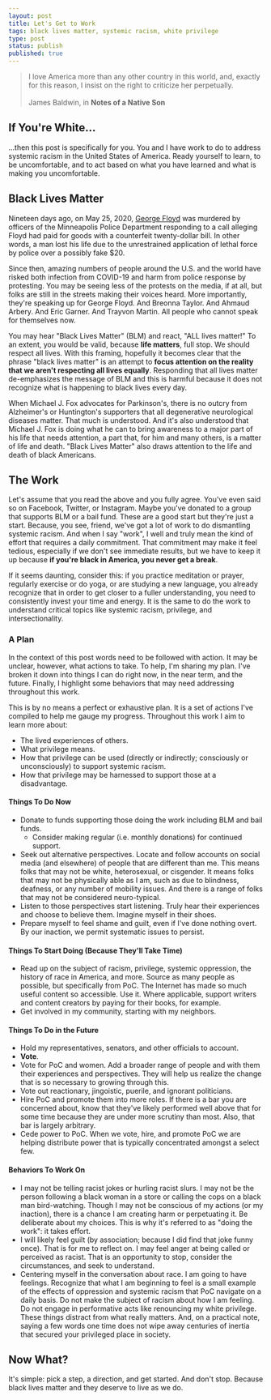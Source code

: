 ```yaml
---
layout: post
title: Let's Get to Work
tags: black lives matter, systemic racism, white privilege
type: post
status: publish
published: true
---
```


<blockquote class="quote">
I love America more than any other country in this world, and, exactly for this
reason, I insist on the right to criticize her perpetually.<br>
<br>
James Baldwin, in <b>Notes of a Native Son</b>
</blockquote>

## If You're White...

...then this post is specifically for you. You and I have work to do to address
systemic racism in the United States of America. Ready yourself to learn, to be
uncomfortable, and to act based on what you have learned and what is making you
uncomfortable.

## Black Lives Matter

Nineteen days ago, on May 25, 2020,
[George Floyd](https://en.wikipedia.org/wiki/George_Floyd) was murdered by
officers of the Minneapolis Police Department responding to a call alleging
Floyd had paid for goods with a counterfeit twenty-dollar bill. In other words,
a man lost his life due to the unrestrained application of lethal force by
police over a possibly fake $20.

Since then, amazing numbers of people around the U.S. and the world have risked
both infection from COVID-19 and harm from police response by protesting. You
may be seeing less of the protests on the media, if at all, but folks are still
in the streets making their voices heard. More importantly, they're speaking up
for George Floyd. And Breonna Taylor. And Ahmaud Arbery. And Eric Garner. And
Trayvon Martin. All people who cannot speak for themselves now.

You may hear "Black Lives Matter" (BLM) and react, "ALL lives matter!" To an
extent, you would be valid, because **life matters**, full stop. We should
respect all lives. With this framing, hopefully it becomes clear that the phrase
"black lives matter" is an attempt to **focus attention on the reality that we
aren't respecting all lives equally**. Responding that all lives matter
de-emphasizes the message of BLM and this is harmful because it does not
recognize what is happening to black lives every day.

When Michael J. Fox advocates for Parkinson's, there is no outcry from
Alzheimer's or Huntington's supporters that all degenerative neurological
diseases matter. That much is understood. And it's also understood that Michael
J. Fox is doing what he can to bring awareness to a major part of his life that
needs attention, a part that, for him and many others, is a matter of life and
death. "Black Lives Matter" also draws attention to the life and death of black
Americans.

## The Work

Let's assume that you read the above and you fully agree. You've even said so
on Facebook, Twitter, or Instagram. Maybe you've donated to a group that
supports BLM or a bail fund. These are a good start but they're just a start.
Because, you see, friend, we've got a lot of work to do dismantling systemic
racism. And when I say "work", I well and truly mean the kind of effort that
requires a daily commitment. That commitment may make it feel tedious,
especially if we don't see immediate results, but we have to keep it up because
**if you're black in America, you never get a break**.

If it seems daunting, consider this: if you practice meditation or prayer,
regularly exercise or do yoga, or are studying a new language, you already
recognize that in order to get closer to a fuller understanding, you need to
consistently invest your time and energy. It is the same to do the work to
understand critical topics like systemic racism, privilege, and
intersectionality.

### A Plan

In the context of this post words need to be followed with action. It may be
unclear, however, what actions to take. To help, I'm sharing my plan. I've
broken it down into things I can do right now, in the near term, and the future.
Finally, I highlight some behaviors that may need addressing throughout this
work.

This is by no means a perfect or exhaustive plan. It is a set of actions I've
compiled to help me gauge my progress. Throughout this work I aim to learn more
about:

* The lived experiences of others.
* What privilege means.
* How that privilege can be used (directly or indirectly; consciously or
  unconsciously) to support systemic racism.
* How that privilege may be harnessed to support those at a disadvantage.

#### Things To Do Now

* Donate to funds supporting those doing the work including BLM and bail funds.
  * Consider making regular (i.e. monthly donations) for continued support.
* Seek out alternative perspectives. Locate and follow accounts on social
  media (and elsewhere) of people that are different than me. This means folks that
  may not be white, heterosexual, or cisgender. It means folks that may not be
  physically able as I am, such as due to blindness, deafness, or any number
  of mobility issues. And there is a range of folks that may not be considered
  neuro-typical.
* Listen to those perspectives start listening. Truly hear their experiences
  and choose to believe them. Imagine myself in their shoes.
* Prepare myself to feel shame and guilt, even if I've done nothing overt.
  By our inaction, we permit systematic issues to persist.

#### Things To Start Doing (Because They'll Take Time)

* Read up on the subject of racism, privilege, systemic oppression, the history
  of race in America, and more. Source as many people as possible, but
  specifically from PoC. The Internet has made so much useful content so
  accessible. Use it. Where applicable, support writers and content creators by
  paying for their books, for example.
* Get involved in my community, starting with my neighbors.

#### Things To Do in the Future

* Hold my representatives, senators, and other officials to account. 
* **Vote**.
* Vote for PoC and women. Add a broader range of people and with them their
  experiences and perspectives. They will help us realize the change that is so
  necessary to growing through this.
* Vote out reactionary, jingoistic, puerile, and ignorant politicians.
* Hire PoC and promote them into more roles. If there is a bar you are concerned
  about, know that they've likely performed well above that for some time
  because they are under more scrutiny than most. Also, that bar is largely
  arbitrary.
* Cede power to PoC. When we vote, hire, and promote PoC we are helping
  distribute power that is typically concentrated amongst a select few.

#### Behaviors To Work On

* I may not be telling racist jokes or hurling racist slurs. I may not be
  the person following a black woman in a store or calling the cops on a black
  man bird-watching. Though I may not be conscious of my actions (or my
  inaction), there is a chance I am creating harm or perpetuating it. Be
  deliberate about my choices. This is why it's referred to as "doing the
  work": it takes effort.
* I will likely feel guilt (by association; because I did find that joke
  funny once). That is for me to reflect on. I may feel anger at being called
  or perceived as racist. That is an opportunity to stop, consider the
  circumstances, and seek to understand.
* Centering myself in the conversation about race. I am going to have
  feelings. Recognize that what I am beginning to feel is a small example of
  the effects of oppression and systemic racism that PoC navigate on a daily
  basis. Do not make the subject of racism about how I am feeling. Do not
  engage in performative acts like renouncing my white privilege. These things
  distract from what really matters. And, on a practical note, saying a few
  words one time does not wipe away centuries of inertia that secured your
  privileged place in society.

## Now What?

It's simple: pick a step, a direction, and get started. And don't stop. Because
black lives matter and they deserve to live as we do.
